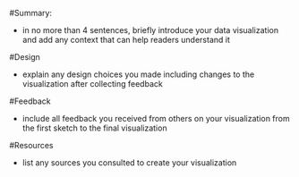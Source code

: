#Summary:
- in no more than 4 sentences, briefly introduce your data visualization and add any context that can help readers understand it


#Design 
- explain any design choices you made including changes to the visualization after collecting feedback


#Feedback 
- include all feedback you received from others on your visualization from the first sketch to the final visualization


#Resources 
- list any sources you consulted to create your visualization
